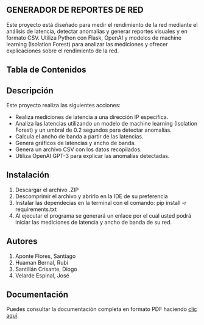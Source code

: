 ## GENERADOR DE REPORTES DE RED

Este proyecto está diseñado para medir el rendimiento de la red mediante el análisis de latencia, detectar anomalías y generar reportes visuales y en formato CSV.
Utiliza Python con Flask, OpenAI y modelos de machine learning (Isolation Forest) para analizar las mediciones y ofrecer explicaciones sobre el rendimiento de la red.

## Tabla de Contenidos

## Descripción

Este proyecto realiza las siguientes acciones:

- Realiza mediciones de latencia a una dirección IP específica.
- Analiza las latencias utilizando un modelo de machine learning (Isolation Forest) y un umbral de 0.2 segundos para detectar anomalías.
- Calcula el ancho de banda a partir de las latencias.
- Genera gráficos de latencias y ancho de banda.
- Genera un archivo CSV con los datos recopilados.
- Utiliza OpenAI GPT-3 para explicar las anomalías detectadas.

## Instalación

1. Descargar el archivo .ZIP
2. Descomprimir el archivo y abrirlo en la IDE de su preferencia
3. Instalar las dependecias en la terminal con el comando:
   pip install -r requirements.txt
4. Al ejecutar el programa se generará un enlace por el cual usted podrá iniciar
   las mediciones de latencia y ancho de banda de su red.
## Autores
1. Aponte Flores, Santiago
2. Huaman Bernal, Rubi
3. Santillán Crisante, Diogo
4. Velarde Espinal, José

## Documentación

Puedes consultar la documentación completa en formato PDF haciendo [clic aquí](Documentacion.pdf).


